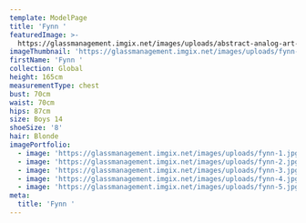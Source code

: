 ```yaml
---
template: ModelPage
title: 'Fynn '
featuredImage: >-
  https://glassmanagement.imgix.net/images/uploads/abstract-analog-art-390089.jpg
imageThumbnail: 'https://glassmanagement.imgix.net/images/uploads/fynn-1.jpg'
firstName: 'Fynn '
collection: Global
height: 165cm
measurementType: chest
bust: 70cm
waist: 70cm
hips: 87cm
size: Boys 14
shoeSize: '8'
hair: Blonde
imagePortfolio:
  - image: 'https://glassmanagement.imgix.net/images/uploads/fynn-1.jpg'
  - image: 'https://glassmanagement.imgix.net/images/uploads/fynn-2.jpg'
  - image: 'https://glassmanagement.imgix.net/images/uploads/fynn-3.jpg'
  - image: 'https://glassmanagement.imgix.net/images/uploads/fynn-4.jpg'
  - image: 'https://glassmanagement.imgix.net/images/uploads/fynn-5.jpg'
meta:
  title: 'Fynn '
---
```


